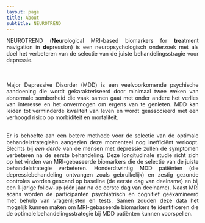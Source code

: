 ```yaml
---
layout: page
title: About
subtitle: NEUROTREND
---
```

<div align = "justify">
<p>
NEUROTREND (<b>Neuro</b>logical MRI-based biomarkers for <b>tre</b>atment <b>n</b>avigation in <b>d</b>epression) is een neuropsychologisch onderzoek met als doel het verbeteren van de selectie van de juiste behandelingsstragie voor depressie.

<br><br>Major Depressive Disorder (MDD) is een veelvoorkomende psychische aandoening die wordt gekarakteriseerd door minimaal twee weken van abnormale somberheid die vaak samen gaat met onder andere het verlies van interesse en het onvermogen om ergens van te genieten. MDD kan leiden tot verminderde kwaliteit van leven en wordt geassocieerd met een verhoogd risico op morbiditeit en mortaliteit. 

<br>Er is behoefte aan een betere methode voor de selectie van de optimale behandelstrategieën aangezien deze momenteel nog inefficiënt verloopt. Slechts bij <i>een derde</i> van de mensen met depressie zullen de symptomen verbeteren na de eerste behandeling. Deze longitudinale studie richt zich op het vinden van MRI-gebaseerde biomarkers die de selectie van de juiste behandelstrategie verbeteren. Honderdtwintig MDD patiënten (die depressiebehandeling ontvangen zoals gebruikelijk) en zestig gezonde controles worden gescand op baseline (de eerste dag van deelname) en bij een 1-jarige follow-up (één jaar na de eerste dag van deelname). Naast MRI scans worden de participanten psychiatrisch en cognitief geëxamineerd met behulp van vragenlijsten en tests. Samen zouden deze data het mogelijk kunnen maken om MRI-gebaseerde biomarkers te identificeren die de optimale behandelingsstrategie bij MDD patiënten kunnen voorspellen.
</p></div>